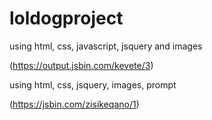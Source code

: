 # loldogproject
using html, css, javascript, jsquery and images

(https://output.jsbin.com/kevete/3)

using html, css, jsquery, images, prompt

(https://jsbin.com/zisikeqano/1)
